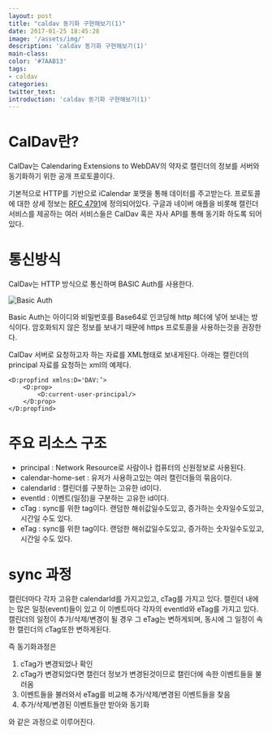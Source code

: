 ```yaml
---
layout: post
title: "caldav 동기화 구현해보기(1)"
date: 2017-01-25 18:45:28
image: '/assets/img/'
description: 'caldav 동기화 구현해보기(1)'
main-class:
color: '#7AAB13'
tags:
- caldav
categories:
twitter_text:
introduction: 'caldav 동기화 구현해보기(1)'
---
```


# CalDav란?
CalDav는 Calendaring Extensions to WebDAV의 약자로 캘린더의 정보를 서버와 동기화하기 위한 공개 프로토콜이다.

기본적으로 HTTP를 기반으로 iCalendar 포맷을 통해 데이터를 주고받는다. 프로토콜에 대한 상세 정보는 [RFC 4791](https://tools.ietf.org/html/rfc4791)에 정의되어있다.
구글과 네이버 애플을 비롯해 캘린더 서비스를 제공하는 여러 서비스들은 CalDav 혹은 자사 API를 통해 동기화 하도록 되어있다.

# 통신방식 
CalDav는 HTTP 방식으로 통신하며 BASIC Auth를 사용한다.

![Basic Auth](https://media-www-asp.azureedge.net/media/3994479/webapi_auth04.png)

Basic Auth는 아이디와 비밀번호를 Base64로 인코딩해 http 헤더에 넣어 보내는 방식이다. 암호화되지 않은 정보를 보내기 때문에 https 프로토콜을 사용하는것을 권장한다.

CalDav 서버로 요청하고자 하는 자료를 XML형태로 보내게된다. 아래는 캘린더의 principal 자료를 요청하는 xml의 예제다. 

```
<D:propfind xmlns:D='DAV:’> 
    <D:prop> 
        <D:current-user-principal/> 
    </D:prop> 
</D:propfind> 
```


# 주요 리소스 구조 
- principal : Network Resource로 사람이나 컴퓨터의 신원정보로 사용된다.
- calendar-home-set  : 유저가 사용하고있는 여러 캘린더들의 묶음이다.
- calendarId : 캘린더를 구분하는 고유한 id이다. 
- eventId : 이벤트(일정)을 구분하는 고유한 id이다. 
- cTag : sync를 위한 tag이다. 랜덤한 해쉬값일수도있고, 증가하는 숫자일수도있고, 시간일 수도 있다.
- eTag : sync를 위한 tag이다. 랜덤한 해쉬값일수도있고, 증가하는 숫자일수도있고, 시간일 수도 있다.

# sync 과정
캘린더마다 각자 고유한 calendarId를 가지고있고, cTag를 가지고 있다. 캘린더 내에는 많은 일정(event)들이 있고 이 이벤트마다 각자의 eventId와 eTag를 가지고 있다. 캘린더의 일정이 추가/삭제/변경이 될 경우 그 eTag는 변하게되며, 동시에 그 일정이 속한 캘린더의 cTag또한 변하게된다.

즉 동기화과정은 

1. cTag가 변경되었나 확인 
2. cTag가 변경되었다면 캘린더 정보가 변경된것이므로 캘린더에 속한 이벤트들을 불러옴
3. 이벤트들을 불러와서 eTag를 비교해 추가/삭제/변경된 이벤트들을 찾음 
4. 추가/삭제/변경된 이벤트들만 받아와 동기화 

와 같은 과정으로 이루어진다. 

